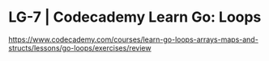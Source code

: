 # LG-7 | Codecademy Learn Go: Loops

https://www.codecademy.com/courses/learn-go-loops-arrays-maps-and-structs/lessons/go-loops/exercises/review

